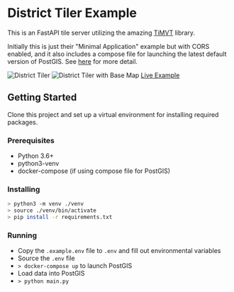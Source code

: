 # District Tiler Example

This is an FastAPI tile server utilizing the amazing [TiMVT](https://github.com/developmentseed/timvt) library.

Initially this is just their "Minimal Application" example but with CORS enabled, and it also includes a compose file for launching the latest default version of PostGIS. See [here](https://pithological.com/building-a-district-tile-server/) for more detail.

![District Tiler](https://pithological.com/content/images/2022/04/dynamic_tiling_network_panel-1.gif)
![District Tiler with Base Map](https://pithological.com/content/images/2022/04/map_with_base_layer.gif)
[Live Example](https://district-map.bhermsen.info/)

## Getting Started

Clone this project and set up a virtual environment for installing required packages.

### Prerequisites

- Python 3.6+
- python3-venv
- docker-compose (if using compose file for PostGIS)

### Installing

```bash
> python3 -m venv ./venv
> source ./venv/bin/activate
> pip install -r requirements.txt
```

### Running

- Copy the `.example.env` file to `.env` and fill out environmental variables
- Source the `.env` file
- `> docker-compose up` to launch PostGIS
- Load data into PostGIS
- `> python main.py`
